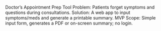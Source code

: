 Doctor’s Appointment Prep Tool
Problem: Patients forget symptoms and questions during consultations.
Solution: A web app to input symptoms/meds and generate a printable summary.
MVP Scope: Simple input form, generates a PDF or on-screen summary; no login.
